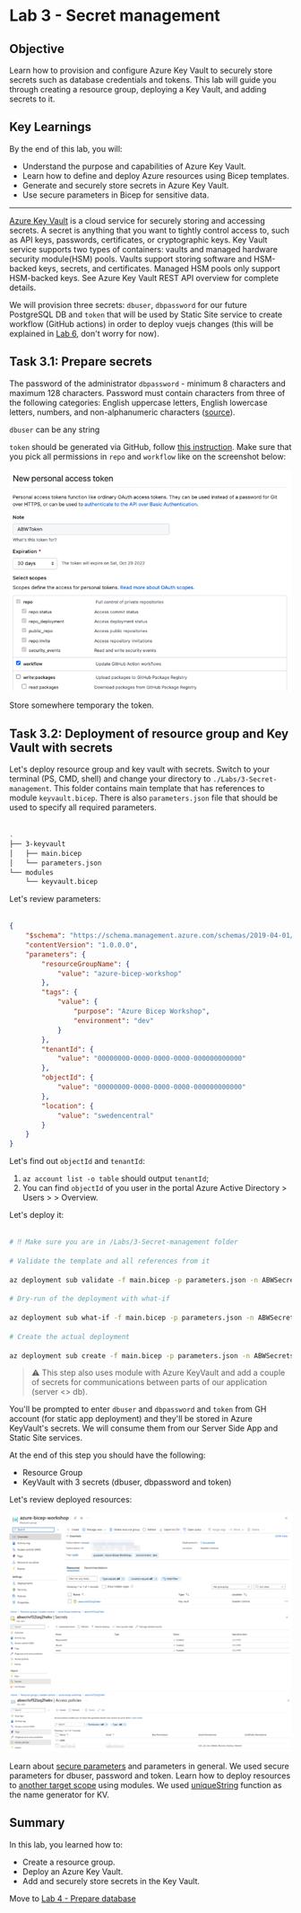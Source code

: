 # Lab 3 - Secret management

## Objective

Learn how to provision and configure Azure Key Vault to securely store secrets such as database credentials and tokens. This lab will guide you through creating a resource group, deploying a Key Vault, and adding secrets to it.

## Key Learnings

By the end of this lab, you will:

- Understand the purpose and capabilities of Azure Key Vault.
- Learn how to define and deploy Azure resources using Bicep templates.
- Generate and securely store secrets in Azure Key Vault.
- Use secure parameters in Bicep for sensitive data.

---

[Azure Key Vault](https://learn.microsoft.com/azure/key-vault/general/basic-concepts?wt.mc_id=MVP_387222?) is a cloud service for securely storing and accessing secrets. A secret is anything that you want to tightly control access to, such as API keys, passwords, certificates, or cryptographic keys. Key Vault service supports two types of containers: vaults and managed hardware security module(HSM) pools. Vaults support storing software and HSM-backed keys, secrets, and certificates. Managed HSM pools only support HSM-backed keys. See Azure Key Vault REST API overview for complete details.

We will provision three secrets: `dbuser`, `dbpassword` for our future PostgreSQL DB and `token` that will be used by Static Site service to create workflow (GitHub actions) in order to deploy vuejs changes (this will be explained in [Lab 6](6-Client-with-vuejs.md), don't worry for now).

## Task 3.1: Prepare secrets

The password of the administrator `dbpassword` - minimum 8 characters and maximum 128 characters. Password must contain characters from three of the following categories: English uppercase letters, English lowercase letters, numbers, and non-alphanumeric characters ([source](https://learn.microsoft.com/cli/azure/postgres/server?view=azure-cli-latest&wt.mc_id=MVP_387222#az-postgres-server-create-optional-parameters)).

`dbuser` can be any string

`token` should be generated via GitHub, follow [this instruction](https://docs.github.com/en/enterprise-server@3.4/authentication/keeping-your-account-and-data-secure/creating-a-personal-access-token). Make sure that you pick all permissions in `repo` and `workflow` like on the screenshot below:

![GitHub token](./../.attachments/3-github-token.png)

Store somewhere temporary the token.

## Task 3.2: Deployment of resource group and Key Vault with secrets

Let's deploy resource group and key vault with secrets. Switch to your terminal (PS, CMD, shell) and change your directory to `./Labs/3-Secret-management`. This folder contains main template that has references to module `keyvault.bicep`. There is also `parameters.json` file that should be used to specify all required parameters.

```bash

.
├── 3-keyvault
│   ├── main.bicep
│   └── parameters.json
└── modules
    └── keyvault.bicep

```

Let's review parameters: 

```json

{
    "$schema": "https://schema.management.azure.com/schemas/2019-04-01/deploymentParameters.json#",
    "contentVersion": "1.0.0.0",
    "parameters": {
        "resourceGroupName": {
            "value": "azure-bicep-workshop"
        },
        "tags": {
            "value": {
                "purpose": "Azure Bicep Workshop",
                "environment": "dev"
            }
        },
        "tenantId": {
            "value": "00000000-0000-0000-0000-000000000000" 
        },
        "objectId": {
            "value": "00000000-0000-0000-0000-000000000000"
        },
        "location": {
            "value": "swedencentral"
        }
    }
}

```

Let's find out `objectId` and `tenantId`:

1. `az account list -o table` should output `tenantId`;
2. You can find `objectId` of you user in the portal Azure Active Directory > Users > <find yourself> > Overview.

Let's deploy it:

```bash

# ‼️ Make sure you are in /Labs/3-Secret-management folder

# Validate the template and all references from it

az deployment sub validate -f main.bicep -p parameters.json -n ABWSecretsDeployment

# Dry-run of the deployment with what-if

az deployment sub what-if -f main.bicep -p parameters.json -n ABWSecretsDeployment

# Create the actual deployment

az deployment sub create -f main.bicep -p parameters.json -n ABWSecretsDeployment

```

> ⚠️ This step also uses module with Azure KeyVault and add a couple of secrets for communications between parts of our application (server <> db).

You'll be prompted to enter `dbuser` and `dbpassword` and `token` from GH account (for static app deployment) and they'll be stored in Azure KeyVault's secrets. We will consume them from our Server Side App and Static Site services.

At the end of this step you should have the following:

- Resource Group
- KeyVault with 3 secrets (dbuser, dbpassword and token)

Let's review deployed resources:

![Resource group](../.attachments/3-resource-group.png)
![KV - secrets](../.attachments/3-keyvault-secrets.png)
![KV - access policies](../.attachments/3-keyvault-access-policies.png)

Learn about [secure parameters](https://learn.microsoft.com/azure/azure-resource-manager/bicep/parameters?wt.mc_id=MVP_387222#secure-parameters) and parameters in general. We used secure parameters for dbuser, password and token. Learn how to deploy resources to [another target scope](https://learn.microsoft.com/azure/azure-resource-manager/bicep/deploy-to-resource-group?tabs=azure-cli?wt.mc_id=MVP_387222#scope-to-different-resource-group) using modules. We used [uniqueString](https://learn.microsoft.com/azure/azure-resource-manager/bicep/bicep-functions-string?wt.mc_id=MVP_387222#uniquestring) function as the name generator for KV.

## Summary

In this lab, you learned how to:

- Create a resource group.
- Deploy an Azure Key Vault.
- Add and securely store secrets in the Key Vault.

Move to [Lab 4 - Prepare database](4-Prepare-database.md)
